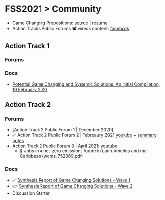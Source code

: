 # FSS2021 > Community

- Game Changing Propositions​: [source](https://foodsystems.community/game-changing-propositions/) | [resume](/fss2021/community/gcp/README.md) 
- Action Tracks Public Forums 📽️ videos content: [facebook](https://www.facebook.com/watch/102426398130595/872417426849401)

## Action Track 1
### Forums

### Docs
- [Potential Game Changing and Systemic Solutions: An Initial Compilation, 19 February 2021](/fss2021/community/gcp/at1/synthesis-report/wave1/README.md)

## Action Track 2
### Forums
- [Action Track 2 Public Forum 1 | December 2020]
- ✅ Action Track 2 Public Forum 2 | Febreaury 2021 [youtube](https://www.youtube.com/watch?v=x7jsvDe3ptE) ~ [summary notes](/fss2021/community/forums/at2/public-2.md)
- Action Track 2 Public Forum 3 | April 2021: [youtube](https://www.youtube.com/watch?v=3_NxMji-lFE)
  - 📗 Jobs in a net-zero emissions future in Latin America and the Caribbean (wcms_752069.pdf)

### Docs
- ✅ [Synthesis Report of Game Changing Solutions - Wave 1](/fss2021/community/gcp/at2/synthesis-report/wave1/README.md)
- 👉 [Synthesis Report of Game Changing Solutions - Wave 2](/fss2021/community/gcp/at2/synthesis-report/wave2/README.md)
- Discussion Starter
